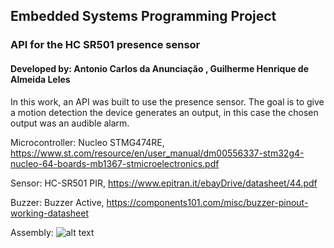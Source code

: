 ## Embedded Systems Programming Project
### API for the HC SR501 presence sensor
#### Developed by: Antonio Carlos da Anunciação , Guilherme Henrique de Almeida Leles

 In this work, an API was built to use the presence sensor. The goal is to give a motion detection the device generates an output, in this case the chosen output was an audible alarm.
  
  Microcontroller: Nucleo STMG474RE, https://www.st.com/resource/en/user_manual/dm00556337-stm32g4-nucleo-64-boards-mb1367-stmicroelectronics.pdf
  
  Sensor: HC-SR501 PIR, https://www.epitran.it/ebayDrive/datasheet/44.pdf
  
  Buzzer: Buzzer Active, https://components101.com/misc/buzzer-pinout-working-datasheet

Assembly:
![alt text](https://github.com/antonioanunciacao/Programa-o-de-Sistemas-Embarcados/blob/main/API_PIR_HCSR501/montagem.png?raw=true)
